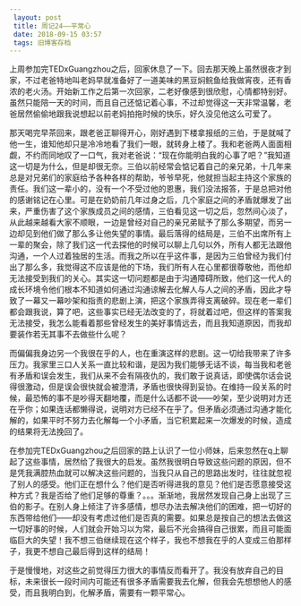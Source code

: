 ```yaml
---
 layout: post
 title: 周记24——平常心
 date: 2018-09-15 03:57
 tags: 旧博客存档
---
```

上周参加完TEDxGuangzhou之后，回家休息了一下。回去那天晚上虽然很夜才到家，不过老爸特地叫老妈早就准备好了一道美味的黑豆焖鲩鱼给我做宵夜，还有香浓的老火汤。开始新工作之后第一次回家，二老好像感到很欣慰，心情都特别好。虽然只能陪一天的时间，而且自己还惦记着心事，不过却觉得这一天非常温馨，老爸居然偷偷地跟我说想起以前老妈拍拖时候的快乐，好久没见他这么可爱了。

那天喝完早茶回来，跟老爸正聊得开心，刚好遇到下楼拿报纸的三伯，于是就喊了他一生，谁知他却只是冷冷地看了我们一眼，就转身上楼了。我和老爸两人面面相觑，不约而同地叹了一口气，我对老爸说：“现在你能明白我的心事了吧？”我知道这一切是为什么，但是却很无奈。三伯以前经常会惦记着自己的亲兄弟，十几年来总是对兄弟们的家庭给予各种各样的帮助，爷爷早死，他就担当起主持这个家族的责任。我们这一辈小的，没有一个不受过他的恩惠，我们没法报答，于是总把对他的感谢铭记在心里。可是在奶奶前几年过身之后，几个家庭之间的矛盾就爆发了出来，严重伤害了这个家族成员之间的感情，三伯看见这一切之后，忽然间心淡了，从此越来越看大家不顺眼，一边是曾经对自己的亲兄弟赋予了那么多期望，而另一边却见到他们做了那么多让他失望的事情。最后落得的结局是，三伯不出席所有上一辈的聚会，除了我们这一代去探他的时候可以聊上几句以外，所有人都无法跟他沟通，一个人过着独居的生活。而我之所以在乎这件事，是因为三伯曾经为我们付出了那么多，我觉得这不应该是他的下场，我们所有人在心里都很尊敬他，而他却无法接受到我们的关心。其实这一切问题都是由于沟通障碍所致，他们这一代人的成长环境令他们根本不知道如何通过沟通谅解去化解人与人之间的矛盾，因此才导致了一幕又一幕吵架和指责的悲剧上演，把这个家族弄得支离破碎。现在老一辈们都会跟我说，算了吧，这些事实已经无法改变的了，将就着过吧，但这样的答案我无法接受，我怎么能看着那些曾经发生的美好事情远去，而且我知道原因，而我却要装作若无其事不去做些什么呢？

而偏偏我身边另一个我很在乎的人，也在重演这样的悲剧。这一切给我带来了许多压力。我家里三口人关系一直比较和谐，是因为我们能够无话不谈，每当我和老爸有矛盾和误会发生，我们从来不会有隔夜仇的，我们敢于说真话，即使偶尔话会说得很激动，但是误会很快就会被澄清，矛盾也很快得到妥协。在维持一段关系的时候，最恐怖的事不是吵得天翻地覆，而是什么话都不说——吵架，至少说明对方还在乎你；如果连话都懒得说，说明对方已经不在乎了。但矛盾必须通过沟通才能化解的，如果平时不努力去化解每一个小矛盾，当它积累起来一次爆发的时候，造成的结果将无法挽回了。

在参加完TEDxGuangzhou之后回家的路上认识了一位小师妹，后来忽然在q上聊起了这些事情，居然给了我很大的启发。虽然我很明白导致这些问题的原因，但不是凭我满腔热血就可以解决这些问题的，当我只从自己的思路出发时，往往就忽视了别人的感受。他们正在想什么？他们是否听得进我的意见？他们是否愿意接受这种方式？我是否给了他们足够的尊重？。。。渐渐地，我居然发现自己身上出现了三伯的影子。在别人身上倾注了许多感情，想尽办法去解决他们的困难，把一切好的东西带给他们——却没有考虑过他们是否真的需要。如果总是按自己的想法去做这一切好事的时候，人们就会开始习以为常，最后不光会搞得自己很累，而且可能面临巨大的失望！我不想三伯继续现在这个样子，我也不想我在乎的人变成三伯那样子，我更不想自己最后得到这样的结局！

于是慢慢地，对这些之前觉得压力很大的事情反而看开了。我没有放弃自己的目标，未来很长一段时间内可能还有很多矛盾需要我去化解，但我会先想想他人的感受，而且我明白到，化解矛盾，需要有一颗平常心。

